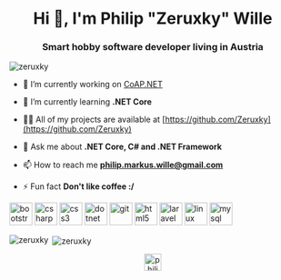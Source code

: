 <h1 align="center">Hi 👋, I'm Philip "Zeruxky" Wille</h1>
<h3 align="center">Smart hobby software developer living in Austria</h3>

<p align="left"> <img src="https://komarev.com/ghpvc/?username=zeruxky" alt="zeruxky" /> </p>

- 🔭 I’m currently working on [CoAP.NET](https://github.com/world-direct/CoAP.NET)

- 🌱 I’m currently learning **.NET Core**

- 👨‍💻 All of my projects are available at [https://github.com/Zeruxky](https://github.com/Zeruxky)

- 💬 Ask me about **.NET Core, C# and .NET Framework**

- 📫 How to reach me **philip.markus.wille@gmail.com**

- ⚡ Fun fact **Don't like coffee :/**

<p align="left"><img src="https://devicons.github.io/devicon/devicon.git/icons/bootstrap/bootstrap-plain.svg" alt="bootstrap" width="40" height="40"/> <img src="https://devicons.github.io/devicon/devicon.git/icons/csharp/csharp-original.svg" alt="csharp" width="40" height="40"/> <img src="https://devicons.github.io/devicon/devicon.git/icons/css3/css3-original-wordmark.svg" alt="css3" width="40" height="40"/> <img src="https://devicons.github.io/devicon/devicon.git/icons/dot-net/dot-net-original-wordmark.svg" alt="dotnet" width="40" height="40"/> <img src="https://www.vectorlogo.zone/logos/git-scm/git-scm-icon.svg" alt="git" width="40" height="40"/> <img src="https://devicons.github.io/devicon/devicon.git/icons/html5/html5-original-wordmark.svg" alt="html5" width="40" height="40"/> <img src="https://devicons.github.io/devicon/devicon.git/icons/laravel/laravel-plain-wordmark.svg" alt="laravel" width="40" height="40"/> <img src="https://devicons.github.io/devicon/devicon.git/icons/linux/linux-original.svg" alt="linux" width="40" height="40"/> <img src="https://devicons.github.io/devicon/devicon.git/icons/mysql/mysql-original-wordmark.svg" alt="mysql" width="40" height="40"/></p><p><img align="left" src="https://github-readme-stats.vercel.app/api/top-langs/?username=zeruxky&layout=compact&hide=html" alt="zeruxky" /></p>

<p>&nbsp;<img align="center" src="https://github-readme-stats.vercel.app/api?username=zeruxky&show_icons=true" alt="zeruxky" /></p>

<p align="center">
<a href="https://linkedin.com/in/philip-wille" target="blank"><img align="center" src="https://cdn.jsdelivr.net/npm/simple-icons@3.0.1/icons/linkedin.svg" alt="philip-wille" height="30" width="30" /></a>
</p>
